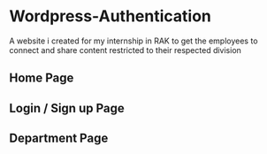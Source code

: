 # Wordpress-Authentication
A website i created for my internship in RAK to get the employees to connect and share content restricted to their respected division

## Home Page


## Login / Sign up Page


## Department Page
